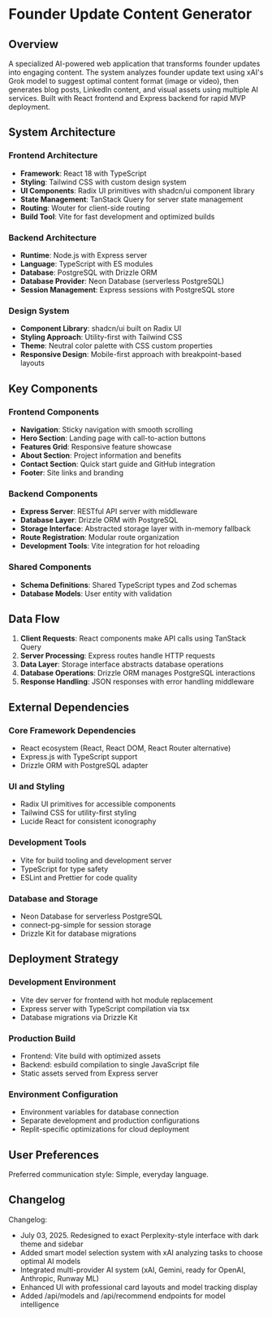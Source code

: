 # Founder Update Content Generator

## Overview

A specialized AI-powered web application that transforms founder updates into engaging content. The system analyzes founder update text using xAI's Grok model to suggest optimal content format (image or video), then generates blog posts, LinkedIn content, and visual assets using multiple AI services. Built with React frontend and Express backend for rapid MVP deployment.

## System Architecture

### Frontend Architecture
- **Framework**: React 18 with TypeScript
- **Styling**: Tailwind CSS with custom design system
- **UI Components**: Radix UI primitives with shadcn/ui component library
- **State Management**: TanStack Query for server state management
- **Routing**: Wouter for client-side routing
- **Build Tool**: Vite for fast development and optimized builds

### Backend Architecture
- **Runtime**: Node.js with Express server
- **Language**: TypeScript with ES modules
- **Database**: PostgreSQL with Drizzle ORM
- **Database Provider**: Neon Database (serverless PostgreSQL)
- **Session Management**: Express sessions with PostgreSQL store

### Design System
- **Component Library**: shadcn/ui built on Radix UI
- **Styling Approach**: Utility-first with Tailwind CSS
- **Theme**: Neutral color palette with CSS custom properties
- **Responsive Design**: Mobile-first approach with breakpoint-based layouts

## Key Components

### Frontend Components
- **Navigation**: Sticky navigation with smooth scrolling
- **Hero Section**: Landing page with call-to-action buttons
- **Features Grid**: Responsive feature showcase
- **About Section**: Project information and benefits
- **Contact Section**: Quick start guide and GitHub integration
- **Footer**: Site links and branding

### Backend Components
- **Express Server**: RESTful API server with middleware
- **Database Layer**: Drizzle ORM with PostgreSQL
- **Storage Interface**: Abstracted storage layer with in-memory fallback
- **Route Registration**: Modular route organization
- **Development Tools**: Vite integration for hot reloading

### Shared Components
- **Schema Definitions**: Shared TypeScript types and Zod schemas
- **Database Models**: User entity with validation

## Data Flow

1. **Client Requests**: React components make API calls using TanStack Query
2. **Server Processing**: Express routes handle HTTP requests
3. **Data Layer**: Storage interface abstracts database operations
4. **Database Operations**: Drizzle ORM manages PostgreSQL interactions
5. **Response Handling**: JSON responses with error handling middleware

## External Dependencies

### Core Framework Dependencies
- React ecosystem (React, React DOM, React Router alternative)
- Express.js with TypeScript support
- Drizzle ORM with PostgreSQL adapter

### UI and Styling
- Radix UI primitives for accessible components
- Tailwind CSS for utility-first styling
- Lucide React for consistent iconography

### Development Tools
- Vite for build tooling and development server
- TypeScript for type safety
- ESLint and Prettier for code quality

### Database and Storage
- Neon Database for serverless PostgreSQL
- connect-pg-simple for session storage
- Drizzle Kit for database migrations

## Deployment Strategy

### Development Environment
- Vite dev server for frontend with hot module replacement
- Express server with TypeScript compilation via tsx
- Database migrations via Drizzle Kit

### Production Build
- Frontend: Vite build with optimized assets
- Backend: esbuild compilation to single JavaScript file
- Static assets served from Express server

### Environment Configuration
- Environment variables for database connection
- Separate development and production configurations
- Replit-specific optimizations for cloud deployment

## User Preferences

Preferred communication style: Simple, everyday language.

## Changelog

Changelog:
- July 03, 2025. Redesigned to exact Perplexity-style interface with dark theme and sidebar
- Added smart model selection system with xAI analyzing tasks to choose optimal AI models
- Integrated multi-provider AI system (xAI, Gemini, ready for OpenAI, Anthropic, Runway ML)
- Enhanced UI with professional card layouts and model tracking display
- Added /api/models and /api/recommend endpoints for model intelligence
